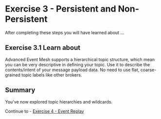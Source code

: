 # Exercise 3 - Persistent and Non-Persistent

After completing these steps you will have learned about ...

## Exercise 3.1 Learn about 

Advanced Event Mesh supports a hierarchical topic structure, which mean you can be very descriptive in defining your topic. Use it to describe the contents/intent of your message payload data. No need to use flat, coarse-grained topic labels like other brokers. 

## Summary

You've now explored topic hierarchies and wildcards.

Continue to - [Exercise 4 - Event Replay](../ex4/README.md)

